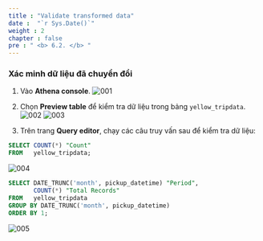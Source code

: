 ```yaml
---
title : "Validate transformed data"
date :  "`r Sys.Date()`" 
weight : 2
chapter : false
pre : " <b> 6.2. </b> "
---
```


### Xác minh dữ liệu đã chuyển đổi

1. Vào **Athena console**.
![001](../../../images/6.enriching/6.2/001.png)

2. Chọn **Preview table** để kiểm tra dữ liệu trong bảng `yellow_tripdata`.
![002](../../../images/6.enriching/6.2/002.png)
![003](../../../images/6.enriching/6.2/003.png)

3. Trên trang **Query editor**, chạy các câu truy vấn sau để kiểm tra dữ liệu:

```sql
SELECT COUNT(*) "Count"
FROM   yellow_tripdata;
```
![004](../../../images/6.enriching/6.2/004.png)

```sql
SELECT DATE_TRUNC('month', pickup_datetime) "Period", 
       COUNT(*) "Total Records"
FROM   yellow_tripdata
GROUP BY DATE_TRUNC('month', pickup_datetime)
ORDER BY 1;
```
![005](../../../images/6.enriching/6.2/005.png)